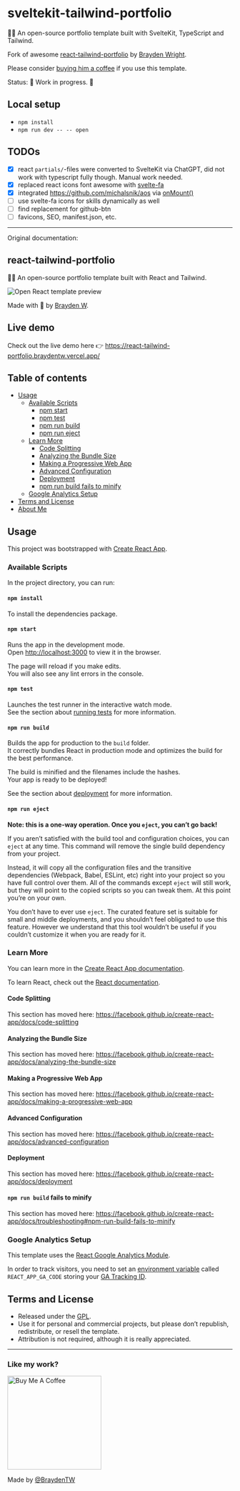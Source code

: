 # sveltekit-tailwind-portfolio

👨‍🎨 An open-source portfolio template built with SvelteKit, TypeScript and Tailwind.

Fork of awesome [react-tailwind-portfolio](https://github.com/BraydenTW/react-tailwind-portfolio) by [Brayden Wright](https://github.com/BraydenTW).

Please consider [buying him a coffee](https://buymeacoffee.com/braydenw) if you use this template.

Status: 🚧 Work in progress. 🚧

## Local setup

- `npm install`
- `npm run dev -- -- open`

## TODOs

- [x] react `partials/`-files were converted to SvelteKit via ChatGPT, did not work with typescript fully though. Manual work needed.
- [x] replaced react icons font awesome with [svelte-fa](https://cweili.github.io/svelte-fa/)
- [x] integrated https://github.com/michalsnik/aos via [onMount()](https://svelte.dev/tutorial/onmount)
- [ ] use svelte-fa icons for skills dynamically as well
- [ ] find replacement for github-btn
- [ ] favicons, SEO, manifest.json, etc.

<hr>

Original documentation:

## react-tailwind-portfolio

👨‍🎨 An open-source portfolio template built with React and Tailwind.

![Open React template preview](./demo.png)

Made with 💙 by [Brayden W](https://braydentw.github.io).

## Live demo

Check out the live demo here 👉️ https://react-tailwind-portfolio.braydentw.vercel.app/

## Table of contents

- [Usage](#usage)
  - [Available Scripts](#available-scripts)
    - [npm start](#npm-start)
    - [npm test](#npm-test)
    - [npm run build](#npm-run-build)
    - [npm run eject](#npm-run-eject)
  - [Learn More](#learn-more)
    - [Code Splitting](#code-splitting)
    - [Analyzing the Bundle Size](#analyzing-the-bundle-size)
    - [Making a Progressive Web App](#making-a-progressive-web-app)
    - [Advanced Configuration](#advanced-configuration)
    - [Deployment](#deployment)
    - [npm run build fails to minify](#npm-run-build-fails-to-minify)
  - [Google Analytics Setup](#google-analytics-setup)
- [Terms and License](#terms-and-license)
- [About Me](#about-me)

## Usage

This project was bootstrapped with [Create React App](https://github.com/facebook/create-react-app).

### Available Scripts

In the project directory, you can run:

#### `npm install`

To install the dependencies package.

#### `npm start`

Runs the app in the development mode.<br>
Open [http://localhost:3000](http://localhost:3000) to view it in the browser.

The page will reload if you make edits.<br>
You will also see any lint errors in the console.

#### `npm test`

Launches the test runner in the interactive watch mode.<br>
See the section about [running tests](https://facebook.github.io/create-react-app/docs/running-tests) for more information.

#### `npm run build`

Builds the app for production to the `build` folder.<br>
It correctly bundles React in production mode and optimizes the build for the best performance.

The build is minified and the filenames include the hashes.<br>
Your app is ready to be deployed!

See the section about [deployment](https://facebook.github.io/create-react-app/docs/deployment) for more information.

#### `npm run eject`

**Note: this is a one-way operation. Once you `eject`, you can’t go back!**

If you aren’t satisfied with the build tool and configuration choices, you can `eject` at any time. This command will remove the single build dependency from your project.

Instead, it will copy all the configuration files and the transitive dependencies (Webpack, Babel, ESLint, etc) right into your project so you have full control over them. All of the commands except `eject` will still work, but they will point to the copied scripts so you can tweak them. At this point you’re on your own.

You don’t have to ever use `eject`. The curated feature set is suitable for small and middle deployments, and you shouldn’t feel obligated to use this feature. However we understand that this tool wouldn’t be useful if you couldn’t customize it when you are ready for it.

### Learn More

You can learn more in the [Create React App documentation](https://facebook.github.io/create-react-app/docs/getting-started).

To learn React, check out the [React documentation](https://reactjs.org/).

#### Code Splitting

This section has moved here: https://facebook.github.io/create-react-app/docs/code-splitting

#### Analyzing the Bundle Size

This section has moved here: https://facebook.github.io/create-react-app/docs/analyzing-the-bundle-size

#### Making a Progressive Web App

This section has moved here: https://facebook.github.io/create-react-app/docs/making-a-progressive-web-app

#### Advanced Configuration

This section has moved here: https://facebook.github.io/create-react-app/docs/advanced-configuration

#### Deployment

This section has moved here: https://facebook.github.io/create-react-app/docs/deployment

#### `npm run build` fails to minify

This section has moved here: https://facebook.github.io/create-react-app/docs/troubleshooting#npm-run-build-fails-to-minify

### Google Analytics Setup

This template uses the [React Google Analytics Module](https://github.com/react-ga/react-ga).

In order to track visitors, you need to set an [environment variable](https://create-react-app.dev/docs/adding-custom-environment-variables/) called `REACT_APP_GA_CODE` storing your [GA Tracking ID](https://support.google.com/analytics/answer/7372977).

## Terms and License

- Released under the [GPL](https://www.gnu.org/licenses/gpl-3.0.html).
- Use it for personal and commercial projects, but please don’t republish, redistribute, or resell the template.
- Attribution is not required, although it is really appreciated.

---

### Like my work?

<a href="https://www.buymeacoffee.com/braydenw" target="_blank"><img src="https://cdn.buymeacoffee.com/buttons/v2/default-yellow.png" alt="Buy Me A Coffee" width="210" ></a>

Made by [@BraydenTW](https://github.com/braydentw)
